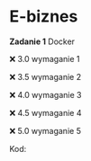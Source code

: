 # E-biznes

**Zadanie 1** Docker

:x: 3.0 wymaganie 1 

:x: 3.5 wymaganie 2 

:x: 4.0 wymaganie 3 

:x: 4.5 wymaganie 4 

:x: 5.0 wymaganie 5 


Kod: 
